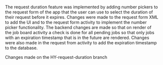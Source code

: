 The request duration feature was implemented by adding number pickers to the request form of the app that the user can use to select the duration of their request before it expires. Changes were made to the request form XML to add the UI and to the request form activity to implement the number picker functionality. The backend changes are made so that on render of the job board activity a check is done for all pending jobs so that only jobs with an expiration timestamp that is in the future are rendered. Changes were also made in the request from activity to add the expiration timestamp to the database.

Changes made on the HY-request-duration branch
